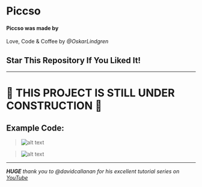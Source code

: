 # Piccso

#### Piccso was made by
Love, Code & Coffee by *@OskarLindgren*

## Star This Repository If You Liked It!

---

# 🚧 THIS PROJECT IS STILL UNDER CONSTRUCTION 🚧


## Example Code:

> ![alt text](https://ps.w.org/easy-under-construction/assets/icon-256x256.png "A Program That Executes `1+2*3`")

> ![alt text](https://ps.w.org/easy-under-construction/assets/icon-256x256.png "A Hello Wolrd Program")

---
***HUGE*** *thank you to @davidcallanan for his excellent tutorial series on [YouTube](https://www.youtube.com/playlist?list=PLZQftyCk7_SdoVexSmwy_tBgs7P0b97yD)*

